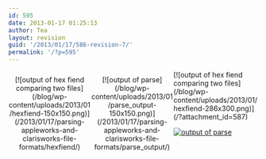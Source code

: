 ```yaml
---
id: 595
date: 2013-01-17 01:25:13
author: Tea
layout: revision
guid: '/2013/01/17/586-revision-7/'
permalink: '/?p=595'
---
```


<style type="text/css">
			#gallery-1 {
				margin: auto;
			}
			#gallery-1 .gallery-item {
				float: left;
				margin-top: 10px;
				text-align: center;
				width: 33%;
			}
			#gallery-1 img {
				border: 2px solid #cfcfcf;
			}
			#gallery-1 .gallery-caption {
				margin-left: 0;
			}
			/* see gallery_shortcode() in wp-includes/media.php */
		</style></head><body><div class="gallery galleryid-595 gallery-columns-3 gallery-size-thumbnail" id="gallery-1"><dl class="gallery-item"><dt class="gallery-icon portrait"> [![output of hex fiend comparing two files](/blog/wp-content/uploads/2013/01/hexfiend-150x150.png)](/2013/01/17/parsing-appleworks-and-clarisworks-file-formats/hexfiend/) </dt></dl><dl class="gallery-item"><dt class="gallery-icon landscape"> [![output of parse](/blog/wp-content/uploads/2013/01/parse_output-150x150.png)](/2013/01/17/parsing-appleworks-and-clarisworks-file-formats/parse_output/) </dt></dl>  
</div>[![output of hex fiend comparing two files](/blog/wp-content/uploads/2013/01/hexfiend-286x300.png)](/?attachment_id=587)

[![output of parse](/blog/wp-content/uploads/2013/01/parse_output-300x273.png)](/?attachment_id=588)